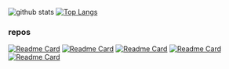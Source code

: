 ![github stats](https://github-readme-stats.vercel.app/api?username=harshithgowdakt&show_icons=true&theme=dark) [![Top Langs](https://github-readme-stats.vercel.app/api/top-langs/?username=harshithgowdakt&layout=compact&theme=dark)](https://github.com/harshithgowdakt)

### repos
[![Readme Card](https://github-readme-stats.vercel.app/api/pin/?username=harshithgowdakt&repo=node-user-service&theme=dark)](https://github.com/harshithgowdakt/node-user-service) 
[![Readme Card](https://github-readme-stats.vercel.app/api/pin/?username=harshithgowdakt&repo=kafka-consumer&theme=dark)](https://github.com/harshithgowdakt/kafka-consumer) 
[![Readme Card](https://github-readme-stats.vercel.app/api/pin/?username=harshithgowdakt&repo=nwjs-example&theme=dark)](https://github.com/harshithgowdakt/nwjs-example)
 [![Readme Card](https://github-readme-stats.vercel.app/api/pin/?username=harshithgowdakt&repo=kafka-nodejs&theme=dark)](https://github.com/harshithgowdakt/kafka-nodejs) 
 [![Readme Card](https://github-readme-stats.vercel.app/api/pin/?username=harshithgowdakt&repo=node-mongodb-pagination&theme=dark)](https://github.com/harshithgowdakt/node-mongodb-pagination)
